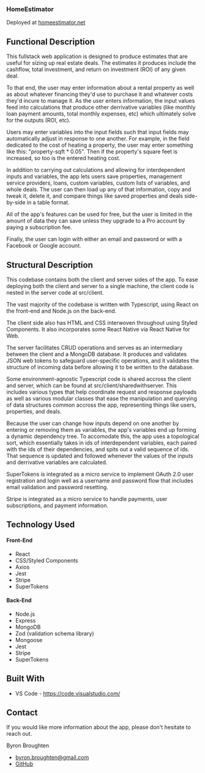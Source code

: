 ### HomeEstimator

Deployed at [homeestimator.net](https://www.homeestimator.net/)

## Functional Description

This fullstack web application is designed to produce estimates that are useful for sizing up real estate deals. The estimates it produces include the cashflow, total investment, and return on investment (ROI) of any given deal.

To that end, the user may enter information about a rental property as well as about whatever financing they'd use to purchase it and whatever costs they'd incure to manage it. As the user enters information, the input values feed into calculations that produce other derrivative variables (like monthly loan payment amounts, total monthly expenses, etc) which ultimately solve for the outputs (ROI, etc).

Users may enter variables into the input fields such that input fields may automatically adjust in response to one another. For example, in the field dedicated to the cost of heating a property, the user may enter something like this: "property-sqft \* 0.05". Then if the property's square feet is increased, so too is the entered heating cost.

In addition to carrying out calculations and allowing for interdependent inputs and variables, the app lets users save properties, management service providers, loans, custom variables, custom lists of variables, and whole deals. The user can then load up any of that information, copy and tweak it, delete it, and compare things like saved properties and deals side-by-side in a table format.

All of the app's features can be used for free, but the user is limited in the amount of data they can save unless they upgrade to a Pro account by paying a subscription fee.

Finally, the user can login with either an email and password or with a Facebook or Google account.

## Structural Description

This codebase contains both the client and server sides of the app. To ease deploying both the client and server to a single machine, the client code is nested in the server code at src/client.

The vast majority of the codebase is written with Typescript, using React on the front-end and Node.js on the back-end.

The client side also has HTML and CSS interwoven throughout using Styled Components. It also incorporates some React Native via React Native for Web.

The server facilitates CRUD operations and serves as an intermediary between the client and a MongoDB database. It produces and validates JSON web tokens to safeguard user-specific operations, and it validates the structure of incoming data before allowing it to be written to the database.

Some environment-agnostic Typescript code is shared accross the client and server, which can be found at src/client/sharedwithserver. This includes various types that help coordinate request and response payloads as well as various modular classes that ease the manipulation and querying of data structures common accross the app, representing things like users, properties, and deals.

Because the user can change how inputs depend on one another by entering or removing them as variables, the app's variables end up forming a dynamic dependency tree. To accomodate this, the app uses a topological sort, which essentially takes in ids of interdependent variables, each paired with the ids of their dependencies, and spits out a valid sequence of ids. That sequence is updated and followed whenever the values of the inputs and derrivative variables are calculated.

SuperTokens is integrated as a micro service to implement OAuth 2.0 user registration and login well as a username and password flow that includes email validation and password resetting.

Stripe is integrated as a micro service to handle payments, user subscriptions, and payment information.

## Technology Used

#### Front-End

- React
- CSS/Styled Components
- Axios
- Jest
- Stripe
- SuperTokens

#### Back-End

- Node.js
- Express
- MongoDB
- Zod (validation schema library)
- Mongoose
- Jest
- Stripe
- SuperTokens

## Built With

- VS Code - https://code.visualstudio.com/

## Contact

If you would like more information about the app, please don't hesitate to reach out.

Byron Broughten

- byron.broughten@gmail.com
- [GitHub](https://github.com/ByronBroughten)
